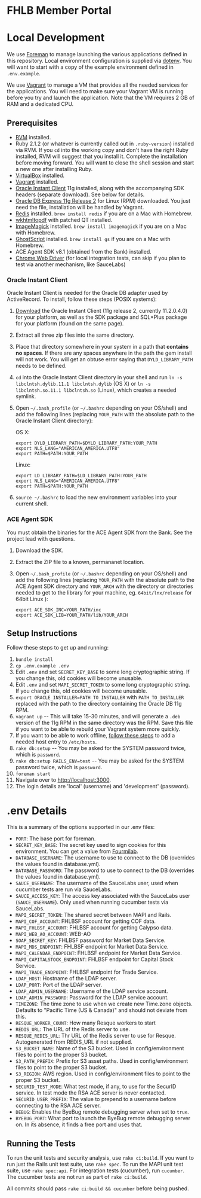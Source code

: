 # FHLB Member Portal

# Local Development

We use [Foreman](https://github.com/ddollar/foreman) to manage launching the various applications defined in this repository. Local environment configuration is supplied via [dotenv](https://github.com/bkeepers/dotenv). You will want to start with a copy of the example environment defined in `.env.example`.

We use [Vagrant](https://www.vagrantup.com/) to manage a VM that provides all the needed services for the applications. You will need to make sure your Vagrant VM is running before you try and launch the application. Note that the VM requires 2 GB of RAM and a dedicated CPU.

## Prerequisites

* [RVM](http://rvm.io/) installed.
* Ruby 2.1.2 (or whatever is currently called out in `.ruby-version`) installed via RVM. If you `cd` into the working copy and don't have the right Ruby installed, RVM will suggest that you install it. Complete the installation before moving forward. You will want to close the shell session and start a new one after installing Ruby.
* [VirtualBox](https://www.virtualbox.org/) installed.
* [Vagrant](https://www.vagrantup.com/) installed.
* [Oracle Instant Client](http://www.oracle.com/technetwork/database/features/instant-client/index-097480.html) 11g installed, along with the accompanying SDK headers (separate download). See below for details.
* [Oracle DB Express 11g Release 2](http://www.oracle.com/technetwork/database/database-technologies/express-edition/downloads/index-083047.html) for Linux (RPM) downloaded. You just need the file, installation will be handled by Vagrant.
* [Redis](http://redis.io/) installed. `brew install redis` if you are on a Mac with Homebrew.
* [wkhtmltopdf](http://wkhtmltopdf.org/) with patched QT installed.
* [ImageMagick](http://www.imagemagick.org/) installed.  `brew install imagemagick` if you are on a Mac with Homebrew.
* [GhostScript](http://www.ghostscript.com/) installed.  `brew install gs` if you are on a Mac with Homebrew.
* ACE Agent SDK v8.1 (obtained from the Bank) installed.
* [Chrome Web Driver](https://sites.google.com/a/chromium.org/chromedriver/downloads) (for local integration tests, can skip if you plan to test via another mechanism, like SauceLabs)

### Oracle Instant Client

Oracle Instant Client is needed for the Oracle DB adapter used by ActiveRecord. To install, follow these steps (POSIX systems):

1. [Download](http://www.oracle.com/technetwork/database/features/instant-client/index-097480.html) the Oracle Instant Client (11g release 2, currently 11.2.0.4.0) for your platform, as well as the SDK package and SQL*Plus package for your platform (found on the same page).
2. Extract all three zip files into the same directory.
3. Place that directory somewhere in your system in a path that **contains no spaces**. If there are any spaces anywhere in the path the gem install will not work. You will get an obtuse error saying that `DYLD_LIBRARY_PATH` needs to be defined.
4. `cd` into the Oracle Instant Client directory in your shell and run `ln -s libclntsh.dylib.11.1 libclntsh.dylib` (OS X) or `ln -s libclntsh.so.11.1 libclntsh.so` (Linux), which creates a needed symlink.
5. Open `~/.bash_profile` (or `~/.bashrc` depending on your OS/shell) and add the following lines (replacing `YOUR_PATH` with the absolute path to the Oracle Instant Client directory):

   OS X:
   ```
   export DYLD_LIBRARY_PATH=$DYLD_LIBRARY_PATH:YOUR_PATH
   export NLS_LANG="AMERICAN_AMERICA.UTF8"
   export PATH=$PATH:YOUR_PATH
   ```

   Linux:
   ```
   export LD_LIBRARY_PATH=$LD_LIBRARY_PATH:YOUR_PATH
   export NLS_LANG="AMERICAN_AMERICA.UTF8"
   export PATH=$PATH:YOUR_PATH
   ```

6. `source ~/.bashrc` to load the new environment variables into your current shell.

### ACE Agent SDK

You must obtain the binaries for the ACE Agent SDK from the Bank. See the project lead with questions.

1. Download the SDK.
2. Extract the ZIP file to a known, permananet location.
3. Open `~/.bash_profile` (or `~/.bashrc` depending on your OS/shell) and add the following lines (replacing `YOUR_PATH` with the absolute path to the ACE Agent SDK directory and `YOUR_ARCH` with the directory or directories needed to get to the library for your machine, eg. `64bit/lnx/release` for 64bit Linux ):

   ```
   export ACE_SDK_INC=YOUR_PATH/inc
   export ACE_SDK_LIB=YOUR_PATH/lib/YOUR_ARCH
   ```


## Setup Instructions

Follow these steps to get up and running:

1. `bundle install`
2. `cp .env.example .env`
3. Edit `.env` and set `SECRET_KEY_BASE` to some long cryptographic string. If you change this, old cookies will become unusable.
4. Edit `.env` and set `MAPI_SECRET_TOKEN` to some long cryptographic string. If you change this, old cookies will become unusable.
5. `export ORACLE_INSTALLER=PATH_TO_INSTALLER` with `PATH_TO_INSTALLER` replaced with the path to the directory containing the Oracle DB 11g RPM.
6. `vagrant up` -- This will take 15-30 minutes, and will generate a `.deb` version of the 11g RPM in the same directory was the RPM. Save this file if you want to be able to rebuild your Vagrant system more quickly.
7. If you want to be able to work offline, [follow these steps](http://chaos667.tumblr.com/post/20006357466/ora-21561-and-oracle-instant-client-11-2) to add a needed host entry to `/etc/hosts`.
8. `rake db:setup` -- You may be asked for the SYSTEM password twice, which is `password`.
9. `rake db:setup RAILS_ENV=test` -- You may be asked for the SYSTEM password twice, which is `password`.
10. `foreman start`
11. Navigate over to [http://localhost:3000](http://localhost:3000).
12. The login details are 'local' (username) and 'development' (password).

# .env Details

This is a summary of the options supported in our .env files:

* `PORT`: The base port for foreman.
* `SECRET_KEY_BASE`: The secret key used to sign cookies for this environment. You can get a value from [Fourmilab](https://www.fourmilab.ch/cgi-bin/Hotbits?nbytes=128&fmt=password&npass=1&lpass=30&pwtype=2).
* `DATABASE_USERNAME`: The username to use to connect to the DB (overrides the values found in database.yml).
* `DATABASE_PASSWORD`: The password to use to connect to the DB (overrides the values found in database.yml).
* `SAUCE_USERNAME`: The username of the SauceLabs user, used when cucumber tests are run via SauceLabs.
* `SAUCE_ACCESS_KEY`: The access key associated with the SauceLabs user (`SAUCE_USERNAME`). Only used when running cucumber tests via SauceLabs.
* `MAPI_SECRET_TOKEN`: The shared secret between MAPI and Rails.
* `MAPI_COF_ACCOUNT`: FHLBSF account for getting COF data.
* `MAPI_FHLBSF_ACCOUNT`: FHLBSF account for getting Calypso data.
* `MAPI_WEB_AO_ACCOUNT`: WEB-AO
* `SOAP_SECRET_KEY`: FHLBSF password for Market Data Service.
* `MAPI_MDS_ENDPOINT`: FHLBSF endpoint for Market Data Service.
* `MAPI_CALENDAR_ENDPOINT`: FHLBSF endpoint for Market Data Service.
* `MAPI_CAPITALSTOCK_ENDPOINT`: FHLBSF endpoint for Capital Stock Service.
* `MAPI_TRADE_ENDPOINT`: FHLBSF endpoint for Trade Service.
* `LDAP_HOST`: Hostname of the LDAP server.
* `LDAP_PORT`: Port of the LDAP server.
* `LDAP_ADMIN_USERNAME`: Username of the LDAP service account.
* `LDAP_ADMIN_PASSWORD`: Password for the LDAP service account.
* `TIMEZONE`: The time zone to use when we create new Time.zone objects. Defaults to "Pacific Time (US & Canada)" and should not deviate from this.
* `RESQUE_WORKER_COUNT`: How many Resque workers to start
* `REDIS_URL`: The URL of the Redis server to use.
* `RESQUE_REDIS_URL`: Thr URL of the Redis server to use for Resque. Autogenerated from REDIS_URL if not supplied.
* `S3_BUCKET_NAME`: Name of the S3 bucket. Used in config/environment files to point to the proper S3 bucket.
* `S3_PATH_PREFIX`: Prefix for S3 asset paths. Used in config/environment files to point to the proper S3 bucket.
* `S3_REGION`: AWS region. Used in config/environment files to point to the proper S3 bucket.
* `SECURID_TEST_MODE`: What test mode, if any, to use for the SecurID service. In test mode the RSA ACE server is never contacted.
* `SECURID_USER_PREFIX`: The value to prepend to a username before connecting to the RSA ACE server.
* `DEBUG`: Enables the ByeBug remote debugging server when set to `true`.
* `BYEBUG_PORT`: What port to launch the ByeBug remote debugging server on. In its absence, it finds a free port and uses that.

## Running the Tests

To run the unit tests and security analysis, use `rake ci:build`. If you want to run just the Rails unit test suite, use `rake spec`. To run the MAPI unit test suite, use `rake spec:api`. For integration tests (cucumber), run `cucumber`. The cucumber tests are not run as part of `rake ci:build`.

All commits should pass `rake ci:build && cucumber` before being pushed.

